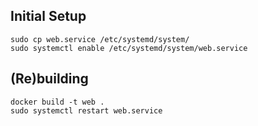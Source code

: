 
## Initial Setup

    sudo cp web.service /etc/systemd/system/
    sudo systemctl enable /etc/systemd/system/web.service

## (Re)building

    docker build -t web .
    sudo systemctl restart web.service

